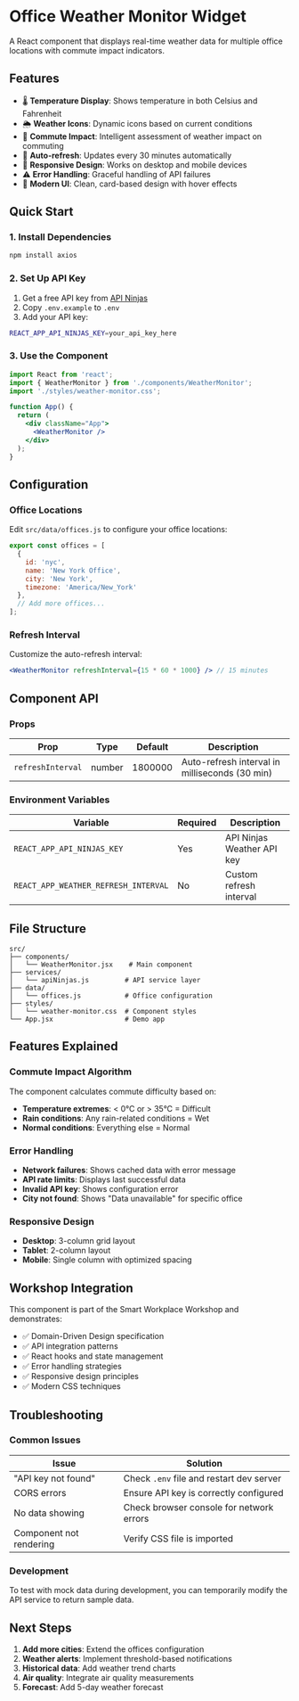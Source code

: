 # Office Weather Monitor Widget

A React component that displays real-time weather data for multiple office locations with commute impact indicators.

## Features

- 🌡️ **Temperature Display**: Shows temperature in both Celsius and Fahrenheit
- 🌦️ **Weather Icons**: Dynamic icons based on current conditions
- 🚗 **Commute Impact**: Intelligent assessment of weather impact on commuting
- 🔄 **Auto-refresh**: Updates every 30 minutes automatically
- 📱 **Responsive Design**: Works on desktop and mobile devices
- ⚠️ **Error Handling**: Graceful handling of API failures
- 🎨 **Modern UI**: Clean, card-based design with hover effects

## Quick Start

### 1. Install Dependencies

```bash
npm install axios
```

### 2. Set Up API Key

1. Get a free API key from [API Ninjas](https://api.api-ninjas.com/)
2. Copy `.env.example` to `.env`
3. Add your API key:

```bash
REACT_APP_API_NINJAS_KEY=your_api_key_here
```

### 3. Use the Component

```jsx
import React from 'react';
import { WeatherMonitor } from './components/WeatherMonitor';
import './styles/weather-monitor.css';

function App() {
  return (
    <div className="App">
      <WeatherMonitor />
    </div>
  );
}
```

## Configuration

### Office Locations

Edit `src/data/offices.js` to configure your office locations:

```javascript
export const offices = [
  {
    id: 'nyc',
    name: 'New York Office',
    city: 'New York',
    timezone: 'America/New_York'
  },
  // Add more offices...
];
```

### Refresh Interval

Customize the auto-refresh interval:

```jsx
<WeatherMonitor refreshInterval={15 * 60 * 1000} /> // 15 minutes
```

## Component API

### Props

| Prop | Type | Default | Description |
|------|------|---------|-------------|
| `refreshInterval` | number | 1800000 | Auto-refresh interval in milliseconds (30 min) |

### Environment Variables

| Variable | Required | Description |
|----------|----------|-------------|
| `REACT_APP_API_NINJAS_KEY` | Yes | API Ninjas Weather API key |
| `REACT_APP_WEATHER_REFRESH_INTERVAL` | No | Custom refresh interval |

## File Structure

```
src/
├── components/
│   └── WeatherMonitor.jsx    # Main component
├── services/
│   └── apiNinjas.js         # API service layer
├── data/
│   └── offices.js           # Office configuration
├── styles/
│   └── weather-monitor.css  # Component styles
└── App.jsx                  # Demo app
```

## Features Explained

### Commute Impact Algorithm

The component calculates commute difficulty based on:

- **Temperature extremes**: < 0°C or > 35°C = Difficult
- **Rain conditions**: Any rain-related conditions = Wet
- **Normal conditions**: Everything else = Normal

### Error Handling

- **Network failures**: Shows cached data with error message
- **API rate limits**: Displays last successful data
- **Invalid API key**: Shows configuration error
- **City not found**: Shows "Data unavailable" for specific office

### Responsive Design

- **Desktop**: 3-column grid layout
- **Tablet**: 2-column layout  
- **Mobile**: Single column with optimized spacing

## Workshop Integration

This component is part of the Smart Workplace Workshop and demonstrates:

- ✅ Domain-Driven Design specification
- ✅ API integration patterns
- ✅ React hooks and state management
- ✅ Error handling strategies
- ✅ Responsive design principles
- ✅ Modern CSS techniques

## Troubleshooting

### Common Issues

| Issue | Solution |
|-------|----------|
| "API key not found" | Check `.env` file and restart dev server |
| CORS errors | Ensure API key is correctly configured |
| No data showing | Check browser console for network errors |
| Component not rendering | Verify CSS file is imported |

### Development

To test with mock data during development, you can temporarily modify the API service to return sample data.

## Next Steps

1. **Add more cities**: Extend the offices configuration
2. **Weather alerts**: Implement threshold-based notifications  
3. **Historical data**: Add weather trend charts
4. **Air quality**: Integrate air quality measurements
5. **Forecast**: Add 5-day weather forecast
